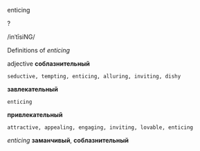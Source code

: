 enticing

?

/inˈtīsiNG/

Definitions of _enticing_

adjective
**соблазнительный**

    seductive, tempting, enticing, alluring, inviting, dishy
**завлекательный**

    enticing
**привлекательный**

    attractive, appealing, engaging, inviting, lovable, enticing

_enticing_
**заманчивый**, **соблазнительный**